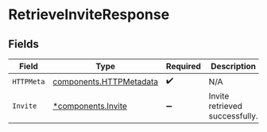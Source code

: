 # RetrieveInviteResponse


## Fields

| Field                                                              | Type                                                               | Required                                                           | Description                                                        |
| ------------------------------------------------------------------ | ------------------------------------------------------------------ | ------------------------------------------------------------------ | ------------------------------------------------------------------ |
| `HTTPMeta`                                                         | [components.HTTPMetadata](../../models/components/httpmetadata.md) | :heavy_check_mark:                                                 | N/A                                                                |
| `Invite`                                                           | [*components.Invite](../../models/components/invite.md)            | :heavy_minus_sign:                                                 | Invite retrieved successfully.                                     |